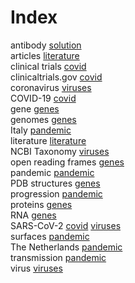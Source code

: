 # Index


antibody [solution](solution.i.md#tp1)<br />
articles [literature](literature.i.md#tp1)<br />
clinical trials [covid](covid.i.md#tp3)<br />
clinicaltrials.gov [covid](covid.i.md#tp4)<br />
coronavirus [viruses](viruses.i.md#tp3)<br />
COVID-19 [covid](covid.i.md#tp1)<br />
gene [genes](genes.i.md#tp4)<br />
genomes [genes](genes.i.md#tp1)<br />
Italy [pandemic](pandemic.i.md#tp6)<br />
literature [literature](literature.i.md#tp2)<br />
NCBI Taxonomy [viruses](viruses.i.md#tp4)<br />
open reading frames [genes](genes.i.md#tp3)<br />
pandemic [pandemic](pandemic.i.md#tp1)<br />
PDB structures [genes](genes.i.md#tp6)<br />
progression [pandemic](pandemic.i.md#tp4)<br />
proteins [genes](genes.i.md#tp5)<br />
RNA [genes](genes.i.md#tp2)<br />
SARS-CoV-2 [covid](covid.i.md#tp2) [viruses](viruses.i.md#tp1)<br />
surfaces [pandemic](pandemic.i.md#tp3)<br />
The Netherlands [pandemic](pandemic.i.md#tp5)<br />
transmission [pandemic](pandemic.i.md#tp2)<br />
virus [viruses](viruses.i.md#tp2)
